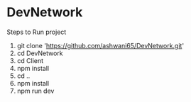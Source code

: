 # DevNetwork

Steps to Run project

1) git clone 'https://github.com/ashwani65/DevNetwork.git'
2) cd DevNetwork
3) cd Client
4) npm install
5) cd ..
6) npm install
7) npm run dev
